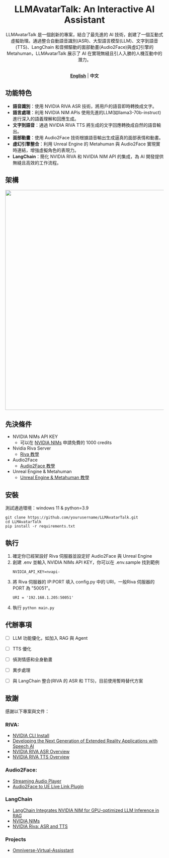 <div align="center">

<h1>LLMAvatarTalk: An Interactive AI Assistant</h1>
LLMAvatarTalk 是一個創新的專案，結合了最先進的 AI 技術，創建了一個互動式虛擬助理。通過整合自動語音識別(ASR)、大型語言模型(LLM)、文字到語音(TTS)、LangChain 和音頻驅動的面部動畫(Audio2Face)與虛幻引擎的 Metahuman，LLMAvatarTalk 展示了 AI 在實現無縫且引人入勝的人機互動中的潛力。 
<br><br>

[**English**](../../README.md)  | **中文**

</div>

## 功能特色
- **語音識別**：使用 NVIDIA RIVA ASR 技術，將用戶的語音即時轉換成文字。
- **語言處理**：利用 NVIDIA NIM APIs 使用先進的LLM(如llama3-70b-instruct)進行深入的語義理解和回應生成。
- **文字到語音**：通過 NVIDIA RIVA TTS 將生成的文字回應轉換成自然的語音輸出。
- **面部動畫**：使用 Audio2Face 技術根據語音輸出生成逼真的面部表情和動畫。
- **虛幻引擎整合**：利用 Unreal Engine 的 Metahuman 與 Audio2Face 實現實時連結，增強虛擬角色的表現力。
- **LangChain**：簡化 NVIDIA RIVA 和 NVIDIA NIM API 的集成，為 AI 開發提供無縫且高效的工作流程。

## 架構
<img src = "https://github.com/wsxqaza12/LLMAvatarTalk-An-Interactive-AI-Assistant/blob/main/images/architecture%20diagram.png" width ="700" />

## 先決條件
- NVIDIA NIMs API KEY
    - 可以在 [NVIDIA NIMs](https://build.nvidia.com/explore/discover?signin=false&signin_corporate=false) 申請免費的 1000 credits 
- Nvidia Riva Server
   - [Riva 教學](../RIVA/RIVA_Tutorial.md)
- Audio2Face
   - [Audio2Face 教學](../Audio2Face/Audio2Face_Tutorial.md)
- Unreal Engine & Metahuman
   - [Unreal Engine & Metahuman 教學](../UE/UE_Tutorial.md)

## 安裝
測試通過環境：windows 11 & python=3.9

```plaintext
git clone https://github.com/yourusername/LLMAvatarTalk.git
cd LLMAvatarTalk
pip install -r requirements.txt
```

## 執行
1. 確定你已經架設好 Riva 伺服器並設定好 Audio2Face 與 Unreal Engine
2. 創建 .env 並輸入 NVIDIA NIMs API KEY，你可以在 .env.sample 找到範例
   ```plaintext
   NVIDIA_API_KEY=nvapi-
   ```
4. 將 Riva 伺服器的 IP:PORT 填入 config.py 中的 URI，一般Riva 伺服器的 PORT 為 "50051"。
   ```plaintext
   URI = '192.168.1.205:50051'
   ```
5. 執行 `python main.py`

## 代辦事項
- [ ] LLM 功能優化，如加入 RAG 與 Agent
- [ ] TTS 優化
- [ ] 偵測情感和全身動畫
- [ ] 異步處理
- [ ] 與 LangChain 整合(RIVA 的 ASR 和 TTS)，目前使用暫時替代方案


## 致謝
感謝以下專案與文件：

### RIVA:
  - [NVIDIA CLI Install](https://org.ngc.nvidia.com/setup/installers/cli)
  - [Developing the Next Generation of Extended Reality Applications with Speech AI](https://developer.nvidia.com/blog/developing-the-next-generation-of-extended-reality-applications-with-speech-ai/)
  - [NVIDIA RIVA ASR Overview](https://docs.nvidia.com/deeplearning/riva/user-guide/docs/asr/asr-overview.html)
  - [NVIDIA RIVA TTS Overview](https://docs.nvidia.com/deeplearning/riva/user-guide/docs/tts/tts-overview.html)

### Audio2Face:
  - [Streaming Audio Player](https://docs.omniverse.nvidia.com/audio2face/latest/user-manual/audio2face-tool/streaming-audio-player.html)
  - [Audio2Face to UE Live Link Plugin](https://docs.omniverse.nvidia.com/audio2face/latest/user-manual/livelink-ue-plugin.html)
  
### LangChain
  - [LangChain Integrates NVIDIA NIM for GPU-optimized LLM Inference in RAG](https://blog.langchain.dev/nvidia-nim/)
  - [NVIDIA NIMs](https://python.langchain.com/v0.2/docs/integrations/chat/nvidia_ai_endpoints/)
  - [NVIDIA Riva: ASR and TTS](https://python.langchain.com/v0.1/docs/integrations/tools/nvidia_riva/)
  
### Projects
- [Omniverse-Virtual-Assisstant](https://github.com/zslrmhb/Omniverse-Virtual-Assisstant)


